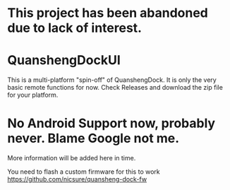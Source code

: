 # This project has been abandoned due to lack of interest.

# QuanshengDockUI
This is a multi-platform "spin-off" of QuanshengDock. It is only the very basic remote functions for now.
Check Releases and download the zip file for your platform.

# No Android Support now, probably never. Blame Google not me.

More information will be added here in time.

You need to flash a custom firmware for this to work
https://github.com/nicsure/quansheng-dock-fw
